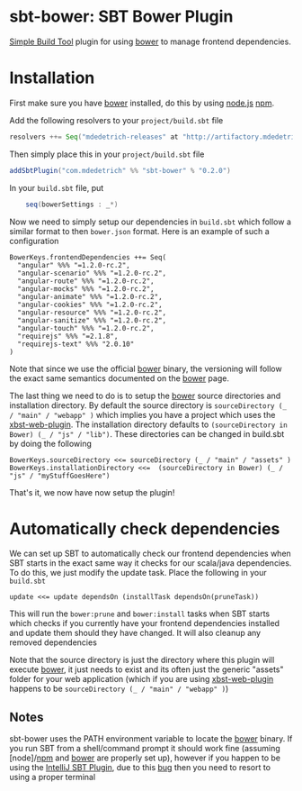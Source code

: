 # sbt-bower: SBT Bower Plugin

[Simple Build Tool] plugin for using [bower] to manage frontend dependencies.

[Simple Build Tool]: http://simple-build-tool.googlecode.com
[bower]: http://bower.io/

# Installation
First make sure you have [bower] installed, do this by using [node.js] [npm].

Add the following resolvers to your `project/build.sbt` file

```scala
resolvers ++= Seq("mdedetrich-releases" at "http://artifactory.mdedetrich.com/plugins-release")
```

Then simply place this in your `project/build.sbt` file

```scala
addSbtPlugin("com.mdedetrich" %% "sbt-bower" % "0.2.0")
```

In your `build.sbt` file, put

```scala
    seq(bowerSettings : _*)
```

Now we need to simply setup our dependencies in `build.sbt` which follow a similar format to then `bower.json` format.
Here is an example of such a configuration

    BowerKeys.frontendDependencies ++= Seq(
      "angular" %%% "=1.2.0-rc.2",
      "angular-scenario" %%% "=1.2.0-rc.2",
      "angular-route" %%% "=1.2.0-rc.2",
      "angular-mocks" %%% "=1.2.0-rc.2",
      "angular-animate" %%% "=1.2.0-rc.2",
      "angular-cookies" %%% "=1.2.0-rc.2",
      "angular-resource" %%% "=1.2.0-rc.2",
      "angular-sanitize" %%% "=1.2.0-rc.2",
      "angular-touch" %%% "=1.2.0-rc.2",
      "requirejs" %%% "=2.1.8",
      "requirejs-text" %%% "2.0.10"
    )

Note that since we use the official [bower] binary, the versioning will follow the exact same semantics
documented on the [bower] page.

The last thing we need to do is to setup the [bower] source directories and installation directory.
By default the source directory is `sourceDirectory (_ / "main" / "webapp" )` which implies you
have a project which uses the [xbst-web-plugin]. The installation directory defaults to
`(sourceDirectory in Bower) (_ / "js" / "lib")`. These directories can be changed in build.sbt by doing
the following

    BowerKeys.sourceDirectory <<= sourceDirectory (_ / "main" / "assets" )
    BowerKeys.installationDirectory <<=  (sourceDirectory in Bower) (_ / "js" / "myStuffGoesHere")

That's it, we now have now setup the plugin!

# Automatically check dependencies

We can set up SBT to automatically check our frontend dependencies when SBT starts in the
exact same way it checks for our scala/java dependencies. To do this, we just modify the
update task. Place the following in your `build.sbt`

    update <<= update dependsOn (installTask dependsOn(pruneTask))

This will run the `bower:prune` and `bower:install` tasks when SBT starts which checks if you
currently have your frontend dependencies installed and update them should they have changed.
It will also cleanup any removed dependencies

Note that the source directory is just the directory where this plugin will execute [bower],
it just needs to exist and its often just the generic "assets" folder for your web application
(which if you are using [xbst-web-plugin] happens to be `sourceDirectory (_ / "main" / "webapp" )`)

[node.js]: http://nodejs.org/
[npm]: https://npmjs.org/
[bower]: http://bower.io/
[xbst-web-plugin]: https://github.com/JamesEarlDouglas/xsbt-web-plugin

## Notes

sbt-bower uses the PATH environment variable to locate the [bower] binary. If you run SBT from a
shell/command prompt it should work fine (assuming [node]/[npm] and [bower] are properly set up), however
if you happen to be using the [IntelliJ SBT Plugin], due to this [bug] then you need to resort to
using a proper terminal

[Intellij SBT Plugin]: http://plugins.jetbrains.com/plugin/5007
[bug]: https://github.com/orfjackal/idea-sbt-plugin/issues/83